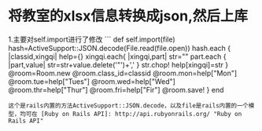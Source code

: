# 将教室的xlsx信息转换成json,然后上库
  1.主要对self.import进行了修改
    ```
   def self.import(file)
    hash=ActiveSupport::JSON.decode(File.read(file.open))
    hash.each { |classid,xingqi|
        help={}
        xingqi.each{ |xingqi,part|
          str=""
          part.each { |part,value|
            str=str+value.delete('\"')+','
          }
          str.chop!
          help[xingqi]=str
        }
        @room=Room.new
        @room.class_id=classid
        @room.mon=help["Mon"]
        @room.tue=help["Tues"]
        @room.wed=help["Wed"]
        @room.thr=help["Thur"]
        @room.fri=help["Fir"]
        @room.save!
    }
  end
  ```
  这个是rails内置的方法ActiveSupport::JSON.decode，以及file是rails内置的一个模型，均可在 [Ruby on Rails API]: http://api.rubyonrails.org/ "Ruby on Rails API"
